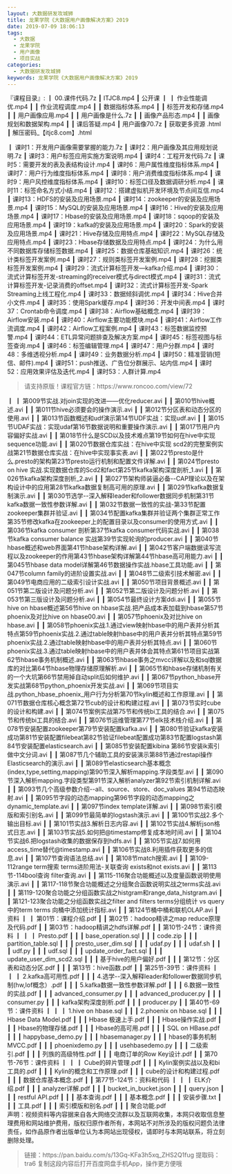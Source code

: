 ```yaml
---
layout: 大数据研发攻城狮
title: 龙果学院《大数据用户画像解决方案》2019
date: 2019-07-09 18:06:13
tags:
  - 大数据
  - 龙果学院
  - 用户画像
  - 项目实战
categories:
  - 大数据研发攻城狮
keywords: 龙果学院《大数据用户画像解决方案》2019
---
```

『课程目录』: 
┃  00.课件代码.7z
┃  ITJC8.mp4
┃  公开课
┃  ┃  作业性能调优.mp4
┃  ┃  作业流程调度.mp4
┃  ┃  数据指标体系.mp4
┃  ┃  标签开发和存储.mp4
┃  ┃  用户画像应用.mp4
┃  ┃  用户画像是什么.7z
┃  ┃  画像产品形态.mp4
┃  ┃  画像规划和数据架构.mp4
┃  ┃  课后答疑.mp4
┃  用户画像70.7z
┃  获取更多资源 .html
┃  解压密码_【itjc8.com】.html

<!-- more --> 
┃  课时1：开发用户画像需要掌握的能力.7z
┃  课时2：用户画像及其应用规划说明.7z
┃  课时3：用户标签应用实施方案说明.mp4
┃  课时4：工程开发代码.7z
┃  课时5：需要开发的表及表结构设计.mp4
┃  课时6：用户属性维度指标体系.mp4
┃  课时7：用户行为维度指标体系.mp4
┃  课时8：用户消费维度指标体系.mp4
┃  课时9：用户风控维度指标体系.mp4
┃  课时10：标签口径及数据调研分析.mp4
┃  课时11：标签命名方式小结.mp4
┃  课时12：搭建虚拟机开发环境及节点间互信.mp4
┃  课时13：HDFS的安装及应用场景.mp4
┃  课时14：zookeeper的安装及应用场景.mp4
┃  课时15：MySQL的安装及应用场景.mp4
┃  课时16：Hive的安装及应用场景.mp4
┃  课时17：Hbase的安装及应用场景.mp4
┃  课时18：sqoop的安装及应用场景.mp4
┃  课时19：kafka的安装及应用场景.mp4
┃  课时20：Spark的安装及应用场景.mp4
┃  课时21：Hive存储及应用特点.mp4
┃  课时22：MySQL存储及应用特点.mp4
┃  课时23：Hbase存储数据及应用特点.mp4
┃  课时24：为什么用不同数据库存储标签数据.mp4
┃  课时25：数据仓库基础知识.mp4
┃  课时26：统计类标签开发案例.mp4
┃  课时27：规则类标签开发案例.mp4
┃  课时28：挖掘类标签开发案例.mp4
┃  课时29：流式计算标签开发—kafka介绍.mp4
┃  课时30：流式计算标签开发-streaming的receiver模式与direct模式.mp4
┃  课时31：流式计算标签开发-记录消费的offset.mp4
┃  课时32：流式计算标签开发-Spark Streaming上线工程化.mp4
┃  课时33：数据倾斜调优.mp4
┃  课时34：Hive合并小文件.mp4
┃  课时35：使用Spark缓存.mp4
┃  课时36：开发中间表.mp4
┃  课时37：Crontab命令调度.mp4
┃  课时38：Airflow基础概念.mp4
┃  课时39：Airflow安装.mp4
┃  课时40：Airflow主要功能模块.mp4
┃  课时41：Airflow工作流调度.mp4
┃  课时42：Airflow工程案例.mp4
┃  课时43：标签数据监控预警.mp4
┃  课时44：ETL异常问题排查及解决方案.mp4
┃  课时45：标签视图与标签查询.mp4
┃  课时46：标签编辑管理.mp4
┃  课时47：用户分群.mp4
┃  课时48：多维透视分析.mp4
┃  课时49：业务数据分析.mp4
┃  课时50：精准营销(短信、邮件).mp4
┃  课时51：push推送、广告位分群展示、站内信.mp4
┃  课时52：应用效果评估及迭代.mp4
┃  课时53：人群计算.mp4

<blockquote class="blockquote-center">
请支持原版！课程官方链：https://www.roncoo.com/view/72</blockquote>
</blockquote>
┃  ┃  第009节实战.对join实现的改进&mdash;&mdash;优化reducer.avi
┃  ┃  第010节hive概述.avi
┃  ┃  第011节hive必须要会的操作演示.avi
┃  ┃  第012节分区表和动态分区的使用.avi
┃  ┃  第013节函数概述和udf演示第14节UDF实战：实现udf.avi
┃  ┃  第015节UDAF实战：实现udaf第16节数据说明和重要操作演示.avi
┃  ┃  第017节用户内容偏好实战.avi
┃  ┃  第018节什么是SCD以及技术难点第19节如何在hive中实现sequence功能.avi
┃  ┃  第020节数据仓库实战：在hive中实现 scd2的完整案例实战第21节数据仓库实战：在hive中实现事实表.avi
┃  ┃  第022节presto是什么.presto的架构第23节presto运行机制和配置文件详解.avi
┃  ┃  第024节presto on hive 实战.实现数据仓库的Scd2和fact第25节kafka架构深度剖析_1.avi
┃  ┃  第026节kafka架构深度剖析_2.avi
┃  ┃  第027节架构师装逼必备--CAP理论以及在架构设计中的应用第28节kafka数据复制高可用的原理.avi
┃  ┃  第029节kafka数据复制演示.avi
┃  ┃  第030节选学--深入解释leader和follower数据同步机制第31节kafka数据一致性参数详解.avi
┃  ┃  第032节数据一致性的实战-第33节配置zookeeper集群并验证.avi
┃  ┃  第034节配置kafka集群并验证两个集群正常工作第35节修改kafka在zookeeper上的配置目录以及consumer的使用方式.avi
┃  ┃  第036节kafka consumer 剖析第37节kafka consumer代码实战.avi
┃  ┃  第038节kafka consumer balance 实战第39节实现轮询的producer.avi
┃  ┃  第040节hbase概述和web界面第41节hbase架构详解.avi
┃  ┃  第042节客户端数据读写流程以及zookeeper的作用第43节hbase架构详解第44节hbase高可用能力.avi
┃  ┃  第045节hbase data model详解第46节数据操作实战.hbase工具功能.avi
┃  ┃  第047节column family的进阶设置实战.avi
┃  ┃  第048节二级索引技术解密.avi
┃  ┃  第049节电商应用的二级索引设计实战.avi
┃  ┃  第050节项目背景概述.avi
┃  ┃  第051节第二版设计及问题分析.avi
┃  ┃  第052节第二版设计及问题分析.avi
┃  ┃  第053节第三版设计及问题分析.avi
┃  ┃  第054节最终设计方案ddi.avi
┃  ┃  第055节hive on hbase概述第56节hive on hbase实战.把产品成本表加载到hbase第57节phoenix及对比hive on hbase00.avi
┃  ┃  第057节phoenix及对比hive on hbase.avi
┃  ┃  第058节phoenix实战.1.通过view映射hbase中的用户表并分析其特点第59节phoenix实战.2.通过table映射hbase中的用户表并分析其特点第59节phoenix实战.2.通过table映射hbase中的用户表并分析其特点.avi
┃  ┃  第060节phoenix实战.3.通过table映射hbase中的用户表并体会其特点第61节项目实战第62节hbase事务机制概述.avi
┃  ┃  第063节hbase事务之mvcc详解以及和sql数据库的对比第64节hbase物理存储原理解析.avi
┃  ┃  第065节和hbase存储机制有关的一个大坑第66节禁用掉自动split后如何维护.avi
┃  ┃  第067节python_hbase开发实战第68节python_phoenix开发实战.avi
┃  ┃  第069节项目实战.python_hbase_phoenix_用户行为分析第70节kylin概述和工作原理.avi
┃  ┃  第071节数据仓库核心概念第72节cub的设计和构建过程.avi
┃  ┃  第073节实时cube的设计和构建.avi
┃  ┃  第074节案例实战第75节和传统bi工具的结合.avi
┃  ┃  第075节和传统bi工具的结合.avi
┃  ┃  第076节运维管理第77节elk技术栈介绍.avi
┃  ┃  第078节安装配置zookeeper第79节安装配置kafka.avi
┃  ┃  第080节验证kafka安装成功第81节安装配置filebeat第82节验证filebeat配置成功第83节配置logstash第84节安装配置elasticsearch.avi
┃  ┃  第085节安装配置kibina 第86节安装ik索引做中文分词.avi
┃  ┃  第087节几个辅助工具的安装演示第88节通过restapi操作Elasticsearch的演示.avi
┃  ┃  第089节elasticsearch基本概念(index,type,setting,mapping)第90节深入解析mapping.字段类型.avi
┃  ┃  第090节深入解析mapping.字段类型第91节深入解析analyzer第92节索引机制详解.avi
┃  ┃  第093节几个高级参数介绍--all、source、store、doc_values 第94节动态映射.avi
┃  ┃  第095节字段的动态mapping第96节字段的动态mapping之dynamic_template.avi
┃  ┃  第097节index template详解.avi
┃  ┃  第098节索引模版和索引别名.avi
┃  ┃  第099节最简单的logstash演示.avi
┃  ┃  第100节实战2.多个输出目标.avi
┃  ┃  第101节实战3.解析日志内容.avi
┃  ┃  第102节实战4.解析json格式日志.avi
┃  ┃  第103节实战5.如何把@timestamp修复成本地时间.avi
┃  ┃  第104节实战6.把logstash收集的数据保存到hdfs.avi
┃  ┃  第105节实战7.如何用access_time替代@timestamp.avi
┃  ┃  第106节实战8.利用插件获取更多的信息.avi
┃  ┃  第107节查询语法总结.avi
┃  ┃  第108节match搜索.avi
┃  ┃  第109-112range term搜索 terms进阶用法-关联查询 exists和not exists.avi
┃  ┃  第113节-114bool查询 filter查询.avi
┃  ┃  第115-116聚合功能概述以及度量函数说明使用演示.avi
┃  ┃  第117-118节聚合功能概述之分组聚合函数说明实战之terms实战.avi
┃  ┃  第119-120聚合功能之分组函数实战之histgram和range,data_histgram.avi
┃  ┃  第121-123聚合功能之分组函数实战之filter and filters terms分组统计 vs query中的term terms 向桶中添加统计指标.avi
┃  ┃  第124节桶中桶和联机OLAP.avi
┃  资料
┃  ┃  第01节：课程介绍.pdf
┃  ┃  第02节：hadoop精讲之map reduce原理及代码.pdf
┃  ┃  第03节：hadoop精讲之hdfs详解.pdf
┃  ┃  第10节-24节：课件资料
┃  ┃  ┃  Presto.pdf
┃  ┃  ┃  base_operation.sql
┃  ┃  ┃  code.zip
┃  ┃  ┃  partition_table.sql
┃  ┃  ┃  presto_user_dim.sql
┃  ┃  ┃  udaf.py
┃  ┃  ┃  udaf.sh
┃  ┃  ┃  udf.py
┃  ┃  ┃  udf.sql
┃  ┃  ┃  update_order_fact.sql
┃  ┃  ┃  update_user_dim_scd2.sql
┃  ┃  ┃  基于hive的用户偏好.pdf
┃  ┃  ┃  第12节：分区表和动态分区.pdf
┃  ┃  ┃  第13节：hive函数.pdf
┃  ┃  第25节-39节：课件资料
┃  ┃  ┃  2.kafka高可用性.pdf
┃  ┃  ┃  4.选学--深入解释leader和follower数据同步机制(hw,lof概念）.pdf
┃  ┃  ┃  5.kafka数据一致性参数详解.pdf
┃  ┃  ┃  6.数据一致性的实战.pdf
┃  ┃  ┃  advanced_consumer.py
┃  ┃  ┃  advanced_producer.py
┃  ┃  ┃  consumer.py
┃  ┃  ┃  kafka架构深度剖析.pdf
┃  ┃  ┃  producer.py
┃  ┃  第40节-69节：课件资料
┃  ┃  ┃  1.hive on hbase.sql
┃  ┃  ┃  2.phoenix on hbase.sql
┃  ┃  ┃  Hbase Data Model.pdf
┃  ┃  ┃  Hbase 极速上手.pdf
┃  ┃  ┃  Hbase操作实战.pdf
┃  ┃  ┃  Hbase的物理存储.pdf
┃  ┃  ┃  Hbase的高可用.pdf
┃  ┃  ┃  SQL  on  HBase.pdf
┃  ┃  ┃  happybase_demo.py
┃  ┃  ┃  hbasemanager.py
┃  ┃  ┃  hbase的事务机制MVCC.pdf
┃  ┃  ┃  phoenixdemo.py
┃  ┃  ┃  usehbasedemo.py
┃  ┃  ┃  二级索引.pdf
┃  ┃  ┃  列族的高级特性.pdf
┃  ┃  ┃  电商订单的Row Key设计.pdf
┃  ┃  第70节-76节：课件资料
┃  ┃  ┃  Cube的碎片管理.pdf
┃  ┃  ┃  Kylin案例实战以及和bi工具的.pdf
┃  ┃  ┃  Kylin的概念和工作原理.pdf
┃  ┃  ┃  cube的设计和构建过程.pdf
┃  ┃  ┃  数据仓库基本概念.pdf
┃  ┃  第77节-124节：资料和代码
┃  ┃  ┃  ELK介绍.pdf
┃  ┃  ┃  analyzer详解.pdf
┃  ┃  ┃  bucket_in_bucket.json
┃  ┃  ┃  query.json
┃  ┃  ┃  restful API.pdf
┃  ┃  ┃  基本查询.pdf
┃  ┃  ┃  基本概念.pdf
┃  ┃  ┃  安装步骤.txt
┃  ┃  ┃  工具.pdf
┃  ┃  ┃  索引模版和别名.pdf
┃  ┃  ┃  聚合功能.pdf
<div class="post-copyright">
    <div class="post-copyright__author">
      <span class="post-copyright-meta">声明：视频资料等内容据来自各大网络交流群以及互联网收集，本网只收取信息整理费用和网站维护费用，版权归原作者所有，本网站不对所涉及的版权问题负法律责任，如作品原作者出版单位认为本网站出现侵权，请即时与本网站联系，将立刻删除处理。 </span>
    </div>
</div>

<blockquote class="blockquote-center">
链接：https://pan.baidu.com/s/13Gq-KFa3h5xq_ZHS2Q1fug 
提取码：tra6 
复制这段内容后打开百度网盘手机App，操作更方便哦
</blockquote>

